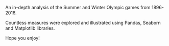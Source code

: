 An in-depth analysis of the Summer and Winter Olympic games from 1896-2016.

Countless measures were explored and illustrated using Pandas, Seaborn and Matplotlib libraries.

Hope you enjoy!
